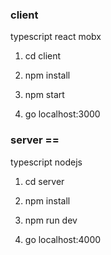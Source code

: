 ### client

typescript react mobx

1. cd client

2. npm install

3. npm start

4. go localhost:3000

### server ==

typescript nodejs

1. cd server

2. npm install

3. npm run dev

4. go localhost:4000
